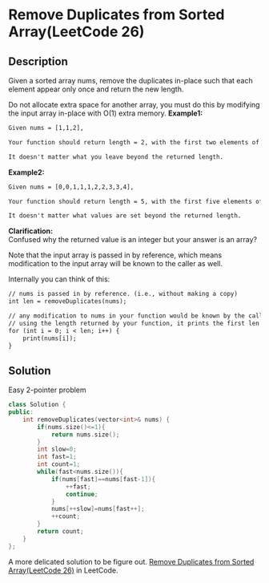 # Remove Duplicates from Sorted Array(LeetCode 26)  
## Description
Given a sorted array nums, remove the duplicates in-place such that each element appear only once and return the new length.

Do not allocate extra space for another array, you must do this by modifying the input array in-place with O(1) extra memory.
__Example1:__  
```txt
Given nums = [1,1,2],

Your function should return length = 2, with the first two elements of nums being 1 and 2 respectively.

It doesn't matter what you leave beyond the returned length.
```

__Example2:__  
```txt
Given nums = [0,0,1,1,1,2,2,3,3,4],

Your function should return length = 5, with the first five elements of nums being modified to 0, 1, 2, 3, and 4 respectively.

It doesn't matter what values are set beyond the returned length.
```
__Clarification:__  
Confused why the returned value is an integer but your answer is an array?

Note that the input array is passed in by reference, which means modification to the input array will be known to the caller as well.

Internally you can think of this:
```txt
// nums is passed in by reference. (i.e., without making a copy)
int len = removeDuplicates(nums);

// any modification to nums in your function would be known by the caller.
// using the length returned by your function, it prints the first len elements.
for (int i = 0; i < len; i++) {
    print(nums[i]);
}
```
## Solution
Easy 2-pointer problem
```cpp
class Solution {
public:
    int removeDuplicates(vector<int>& nums) {
        if(nums.size()<=1){
            return nums.size();
        }
        int slow=0;
        int fast=1;
        int count=1;
        while(fast<nums.size()){
            if(nums[fast]==nums[fast-1]){
                ++fast;
                continue;
            }
            nums[++slow]=nums[fast++];
            ++count;
        }
        return count;         
    }
};
```
A more delicated solution to be figure out.
[Remove Duplicates from Sorted Array(LeetCode 26)](https://leetcode.com/problems/remove-duplicates-from-sorted-array/) in LeetCode.